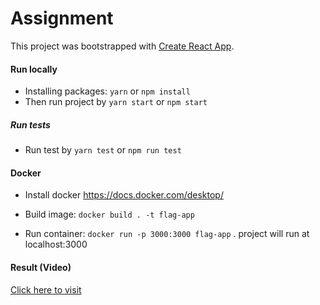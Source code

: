 # Assignment
This project was bootstrapped with [Create React App](https://github.com/facebook/create-react-app).

#### Run locally
- Installing packages: `yarn` or `npm install`
- Then run project by `yarn start` or `npm start`

##### Run tests
- Run test by `yarn test` or `npm run test`
#### Docker
- Install docker https://docs.docker.com/desktop/

- Build image: `docker build . -t flag-app`

- Run container: `docker run -p 3000:3000 flag-app` . project will run at localhost:3000

#### Result (Video)
[Click here to visit](https://youtu.be/r5qsJ-eJDfM)




